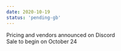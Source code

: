 ```yaml
---
date: 2020-10-19
status: 'pending-gb'
---
```

Pricing and vendors announced on Discord  
Sale to begin on October 24